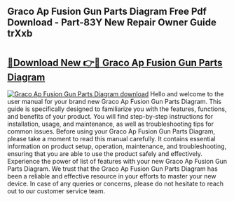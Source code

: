 ## Graco Ap Fusion Gun Parts Diagram Free Pdf Download - Part-83Y New Repair Owner Guide trXxb

# <h2><a href="http://dfhklfr.blite.top/?on=Graco+Ap+Fusion+Gun+Parts+Diagram">🔗Download New 👉🔴 Graco Ap Fusion Gun Parts Diagram</a></h2>

[![Graco Ap Fusion Gun Parts Diagram download](https://i.imgur.com/lujVjoI.png)](http://dfhklfr.blite.top/?on=Graco+Ap+Fusion+Gun+Parts+Diagram)
Hello and welcome to the user manual for your brand new Graco Ap Fusion Gun Parts Diagram. This guide is specifically designed to familiarize you with the features, functions, and benefits of your product. You will find step-by-step instructions for installation, usage, and maintenance, as well as troubleshooting tips for common issues. Before using your Graco Ap Fusion Gun Parts Diagram, please take a moment to read this manual carefully. It contains essential information on product setup, operation, maintenance, and troubleshooting, ensuring that you are able to use the product safely and effectively. Experience the power of list of features with your new Graco Ap Fusion Gun Parts Diagram. We trust that the Graco Ap Fusion Gun Parts Diagram has been a reliable and effective resource in your efforts to master your new device. In case of any queries or concerns, please do not hesitate to reach out to our customer service team.
